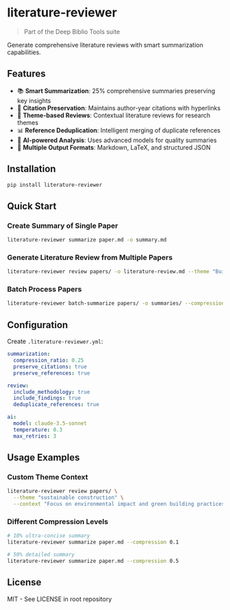 # literature-reviewer

> Part of the Deep Biblio Tools suite

Generate comprehensive literature reviews with smart summarization capabilities.

## Features

- 📚 **Smart Summarization**: 25% comprehensive summaries preserving key insights
- 🔗 **Citation Preservation**: Maintains author-year citations with hyperlinks
- 🎯 **Theme-based Reviews**: Contextual literature reviews for research themes
- 📊 **Reference Deduplication**: Intelligent merging of duplicate references
- 🤖 **AI-powered Analysis**: Uses advanced models for quality summaries
- 📝 **Multiple Output Formats**: Markdown, LaTeX, and structured JSON

## Installation

```bash
pip install literature-reviewer
```

## Quick Start

### Create Summary of Single Paper
```bash
literature-reviewer summarize paper.md -o summary.md
```

### Generate Literature Review from Multiple Papers
```bash
literature-reviewer review papers/ -o literature-review.md --theme "Building Information Modeling"
```

### Batch Process Papers
```bash
literature-reviewer batch-summarize papers/ -o summaries/ --compression 0.25
```

## Configuration

Create `.literature-reviewer.yml`:
```yaml
summarization:
  compression_ratio: 0.25
  preserve_citations: true
  preserve_references: true

review:
  include_methodology: true
  include_findings: true
  deduplicate_references: true

ai:
  model: claude-3.5-sonnet
  temperature: 0.3
  max_retries: 3
```

## Usage Examples

### Custom Theme Context
```bash
literature-reviewer review papers/ \
  --theme "sustainable construction" \
  --context "Focus on environmental impact and green building practices"
```

### Different Compression Levels
```bash
# 10% ultra-concise summary
literature-reviewer summarize paper.md --compression 0.1

# 50% detailed summary
literature-reviewer summarize paper.md --compression 0.5
```

## License

MIT - See LICENSE in root repository
